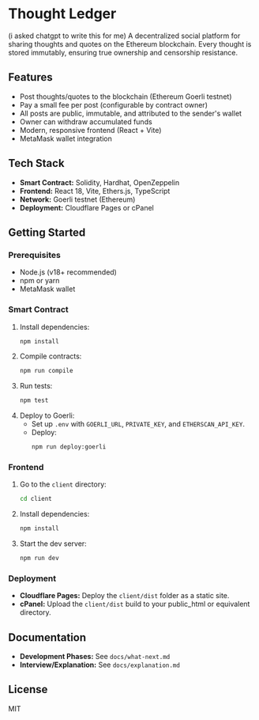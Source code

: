 # Thought Ledger

(i asked chatgpt to write this for me)
A decentralized social platform for sharing thoughts and quotes on the Ethereum blockchain. Every thought is stored immutably, ensuring true ownership and censorship resistance.

## Features
- Post thoughts/quotes to the blockchain (Ethereum Goerli testnet)
- Pay a small fee per post (configurable by contract owner)
- All posts are public, immutable, and attributed to the sender's wallet
- Owner can withdraw accumulated funds
- Modern, responsive frontend (React + Vite)
- MetaMask wallet integration

## Tech Stack
- **Smart Contract:** Solidity, Hardhat, OpenZeppelin
- **Frontend:** React 18, Vite, Ethers.js, TypeScript
- **Network:** Goerli testnet (Ethereum)
- **Deployment:** Cloudflare Pages or cPanel

## Getting Started

### Prerequisites
- Node.js (v18+ recommended)
- npm or yarn
- MetaMask wallet

### Smart Contract
1. Install dependencies:
   ```bash
   npm install
   ```
2. Compile contracts:
   ```bash
   npm run compile
   ```
3. Run tests:
   ```bash
   npm test
   ```
4. Deploy to Goerli:
   - Set up `.env` with `GOERLI_URL`, `PRIVATE_KEY`, and `ETHERSCAN_API_KEY`.
   - Deploy:
     ```bash
     npm run deploy:goerli
     ```

### Frontend
1. Go to the `client` directory:
   ```bash
   cd client
   ```
2. Install dependencies:
   ```bash
   npm install
   ```
3. Start the dev server:
   ```bash
   npm run dev
   ```

### Deployment
- **Cloudflare Pages:** Deploy the `client/dist` folder as a static site.
- **cPanel:** Upload the `client/dist` build to your public_html or equivalent directory.

## Documentation
- **Development Phases:** See `docs/what-next.md`
- **Interview/Explanation:** See `docs/explanation.md`

## License
MIT
